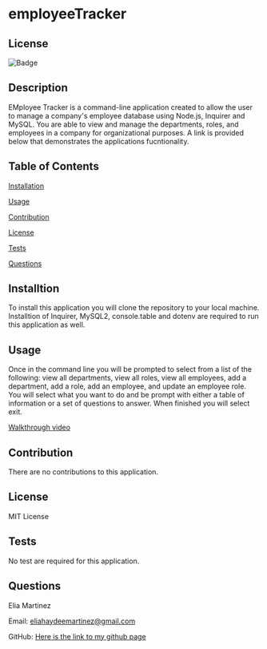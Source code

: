 # employeeTracker

## License

![Badge](https://img.shields.io/badge/license-MIT-blue)

## Description

EMployee Tracker is a command-line application created to allow the user to manage a company's employee database using Node.js, Inquirer and MySQL. You are able to view and manage the departments, roles, and employees in a company for organizational purposes. A link is provided below that demonstrates the applications fucntionality.

## Table of Contents

[Installation](#Installation)

[Usage](#Usage)

[Contribution](#Contribution)

[License](#License)

[Tests](#Tests)

[Questions](#Questions)

## Installtion

To install this application you will clone the repository to your local machine. Installtion of Inquirer, MySQL2, console.table and dotenv are required to run this application as well.

## Usage

Once in the command line you will be prompted to select from a list of the following: view all departments, view all roles, view all employees, add a department, add a role, add an employee, and update an employee role. You will select what you want to do and be prompt with either a table of information or a set of questions to answer. When finished you will select exit.

[Walkthrough video](https://drive.google.com/file/d/1b5e5LMgDEhBKfzp0VStxKac-ec70aqmU/view)

## Contribution

There are no contributions to this application.

## License

MIT License

## Tests

No test are required for this application.

## Questions

Elia Martinez

Email: [eliahaydeemartinez@gmail.com](eliahaydeemartinez@gmail.com)

GitHub: [Here is the link to my github page](https://github.com/EliaMart/employeeTracker)
